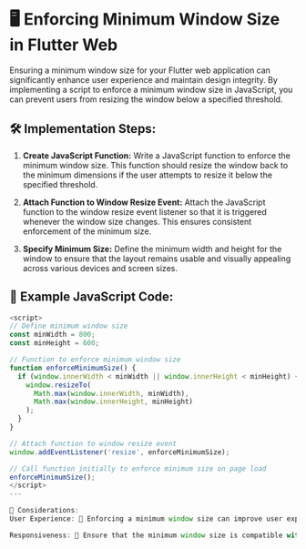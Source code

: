 # 🖥️ Enforcing Minimum Window Size in Flutter Web

Ensuring a minimum window size for your Flutter web application can significantly enhance user experience and maintain design integrity. By implementing a script to enforce a minimum window size in JavaScript, you can prevent users from resizing the window below a specified threshold.

## 🛠️ Implementation Steps:

1. **Create JavaScript Function:**
   Write a JavaScript function to enforce the minimum window size. This function should resize the window back to the minimum dimensions if the user attempts to resize it below the specified threshold.

2. **Attach Function to Window Resize Event:**
   Attach the JavaScript function to the window resize event listener so that it is triggered whenever the window size changes. This ensures consistent enforcement of the minimum size.

3. **Specify Minimum Size:**
   Define the minimum width and height for the window to ensure that the layout remains usable and visually appealing across various devices and screen sizes.

## 📝 Example JavaScript Code:

```javascript
<script>
// Define minimum window size
const minWidth = 800;
const minHeight = 600;

// Function to enforce minimum window size
function enforceMinimumSize() {
  if (window.innerWidth < minWidth || window.innerHeight < minHeight) {
    window.resizeTo(
      Math.max(window.innerWidth, minWidth),
      Math.max(window.innerHeight, minHeight)
    );
  }
}

// Attach function to window resize event
window.addEventListener('resize', enforceMinimumSize);

// Call function initially to enforce minimum size on page load
enforceMinimumSize();
</script>
---

🤔 Considerations:
User Experience: 🌟 Enforcing a minimum window size can improve user experience by ensuring that the layout remains usable and visually appealing.

Responsiveness: 📱 Ensure that the minimum window size is compatible with various screen sizes and resolutions to maintain responsiveness.
